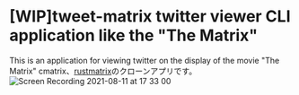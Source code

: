 # [WIP]tweet-matrix twitter viewer CLI application like the "The Matrix"
This is an application for viewing twitter on the display of the movie "The Matrix"
cmatrix、[rustmatrix](https://github.com/meganehouser/rustmatrix)のクローンアプリです。
![Screen Recording 2021-08-11 at 17 33 00](https://user-images.githubusercontent.com/22652706/129007463-c3a837e7-9147-4ef7-b6f8-86c6dad77cb2.gif)
